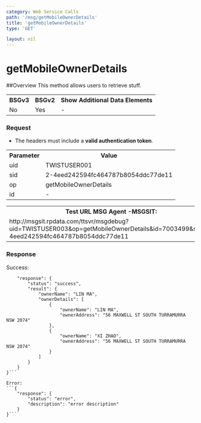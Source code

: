 ```yaml
---
category: Web Service Calls
path: '/msg/getMobileOwnerDetails'
title: 'getMobileOwnerDetails'
type: 'GET'

layout: nil
---
```


# getMobileOwnerDetails

##Overview
This method allows users to retrieve stuff.

<table>
	<tbody>
	<tr>
		<th>BSGv3</th>
		<th>BSGv2</th>
		<th>Show Additional Data Elements</th>
	</tr>
	<tr>
		<td>No</td>
		<td>Yes</td>
		<td>-</td>
	</tr>

</tbody>
</table>

### Request

* The headers must include a **valid authentication token**.

<table>
	<tbody>
	<tr>
		<th>Parameter</th>
		<th>Value</th>
	</tr>
	<tr>
		<td>uid</td>
		<td>TWISTUSER001</td>
	</tr>
	<tr>
		<td>sid</td>
		<td>2-4eed242594fc464787b8054ddc77de11</td>
	</tr>
	<tr>
		<td>op</td>
		<td>getMobileOwnerDetails</td>
	</tr>
	<tr>
		<td>id</td>
		<td>-</td>
	</tr>
</tbody>
</table>

<div id="msgtesturl">
	<table>
		<tbody>
		<tr>
			<th>Test URL MSG Agent -MSGSIT:</th>
		</tr>
		<tr>
			<td>http://msgsit.rpdata.com/ttsvr/msgdebug?uid=TWISTUSER003&op=getMobileOwnerDetails&id=7003499&sid=2-4eed242594fc464787b8054ddc77de11
			</td>
		</tr>
	</tbody>
	</table>
</div>

### Response

Success:
```{
    "response": {
        "status": "success",
        "result": {
            "ownerName": "LIN MA",
            "ownerDetails": [
                {
                    "ownerName": "LIN MA",
                    "ownerAddress": "56 MAXWELL ST SOUTH TURRAMURRA NSW 2074"
                },
                {
                    "ownerName": "XI ZHAO",
                    "ownerAddress": "56 MAXWELL ST SOUTH TURRAMURRA NSW 2074"
                }
            ]
        }
    }
}```

Error:
```{
    "response": {
        "status": "error",
        "description": "error description"
    }
}```